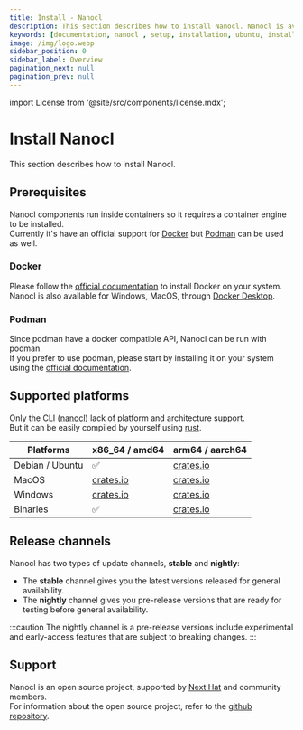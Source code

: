 ```yaml
---
title: Install - Nanocl
description: This section describes how to install Nanocl. Nanocl is available for Windows, macOS, and Linux, through Docker Desktop.
keywords: [documentation, nanocl , setup, installation, ubuntu, install, debian, linux, macos, windows]
image: /img/logo.webp
sidebar_position: 0
sidebar_label: Overview
pagination_next: null
pagination_prev: null
---
```


import License from '@site/src/components/license.mdx';

# Install Nanocl

This section describes how to install Nanocl.<br/>

## Prerequisites

Nanocl components run inside containers so it requires a container engine to be installed.<br/>
Currently it's have an official support for [Docker][docker] but [Podman][podman] can be used as well.

### Docker

Please follow the [official documentation][docker_install] to install Docker on your system.<br/>
Nanocl is also available for Windows, MacOS, through [Docker Desktop][docker_desktop].

### Podman

Since podman have a docker compatible API, Nanocl can be run with podman.<br/>
If you prefer to use podman, please start by installing it on your system using the [official documentation][podman_install].

## Supported platforms

Only the CLI ([nanocl][nanocl]) lack of platform and architecture support.<br/>
But it can be easily compiled by yourself using [rust][rust].

| Platforms    |  x86_64 / amd64 | arm64 / aarch64
| ----------- | ----------- | ----------- |
| Debian / Ubuntu | ✅ | [crates.io][crates.io] |
| MacOS       | [crates.io][crates.io] | [crates.io][crates.io] |
| Windows     | [crates.io][crates.io] | [crates.io][crates.io] |
| Binaries      | ✅ | [crates.io][crates.io] |

## Release channels

Nanocl has two types of update channels, **stable** and **nightly**:

* The **stable** channel gives you the latest versions released for general availability.
* The **nightly** channel gives you pre-release versions that are ready for testing before general availability.

:::caution
The nightly channel is a pre-release versions include experimental and early-access features that are subject to breaking changes.
:::

## Support

Nanocl is an open source project, supported by [Next Hat][next_hat] and community members.<br />
For information about the open source project, refer to the [github repository][git_nanocl].

<License />

[next_hat]: https://next-hat.com
[nanocl]: /docs/references/nanocl/cli.md
[git_nanocl]: https://github.com/next-hat/nanocl
[rust]: https://www.rust-lang.org/
[docker]: https://www.docker.com/
[docker_desktop]: https://docs.docker.com/desktop/
[crates.io]: /manuals/nanocl/install/crates-io
[docker]: https://www.docker.com/
[docker_install]: https://docs.docker.com/engine/install/
[docker_desktop]: https://docs.docker.com/desktop/
[podman]: https://podman.io/
[podman_install]: https://podman.io/getting-started/installation
